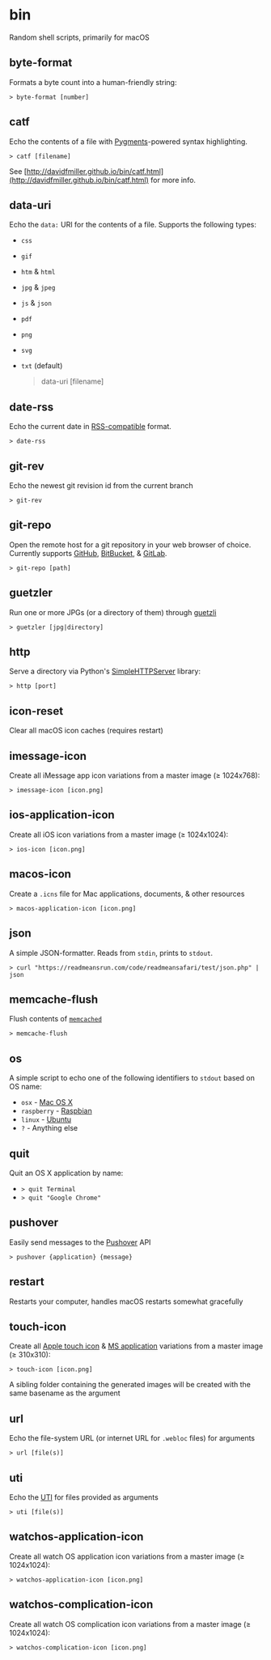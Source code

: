 # bin

Random shell scripts, primarily for macOS

## byte-format

Formats a byte count into a human-friendly string:

	> byte-format [number]


## catf

Echo the contents of a file with [Pygments](http://pygments.org)-powered syntax highlighting.

	> catf [filename]

See [http://davidfmiller.github.io/bin/catf.html](http://davidfmiller.github.io/bin/catf.html) for more info.

## data-uri

Echo the `data:` URI for the contents of a file. Supports the following types:

 * `css`
 * `gif`
 * `htm` & `html`
 * `jpg` & `jpeg`
 * `js` & `json`
 * `pdf`
 * `png`
 * `svg`
 * `txt` (default)

	> data-uri [filename]

## date-rss

Echo the current date in [RSS-compatible](http://www.faqs.org/rfcs/rfc2822.html) format.

	> date-rss

## git-rev

Echo the newest git revision id from the current branch

	> git-rev

## git-repo

Open the remote host for a git repository in your web browser of choice. Currently supports [GitHub](https://github.com), [BitBucket](https://bitbucket.org), & [GitLab](https://gitlab.com).

    > git-repo [path]

## guetzler

Run one or more JPGs (or a directory of them) through [guetzli](https://github.com/google/guetzli)

    > guetzler [jpg|directory]

## http

Serve a directory via Python's [SimpleHTTPServer](https://docs.python.org/2/library/simplehttpserver.html) library:

    > http [port]


## icon-reset

Clear all macOS icon caches (requires restart)

## imessage-icon

Create all iMessage app icon variations from a master image (≥ 1024x768):

    > imessage-icon [icon.png]


## ios-application-icon

Create all iOS icon variations from a master image (≥ 1024x1024):

    > ios-icon [icon.png]

## macos-icon

Create a `.icns` file for Mac applications, documents, & other resources

    > macos-application-icon [icon.png]


## json

A simple JSON-formatter. Reads from `stdin`, prints to `stdout`.

    > curl "https://readmeansrun.com/code/readmeansafari/test/json.php" | json

## memcache-flush

Flush contents of [`memcached`](https://memcached.org)

    > memcache-flush

## os

A simple script to echo one of the following identifiers to `stdout` based on OS name:

 * `osx` - [Mac OS X](http://www.apple.com/osx/)
 * `raspberry` - [Raspbian](http://www.raspbian.org)
 * `linux` - [Ubuntu](https://www.ubuntu.com)
 * `?` - Anything else


## quit

Quit an OS X application by name:

  * `> quit Terminal`
  * `> quit "Google Chrome"`

## pushover

Easily send messages to the [Pushover](https://pushover.net) API

  `> pushover {application} {message}`

## restart

Restarts your computer, handles macOS restarts somewhat gracefully


## touch-icon

Create all [Apple touch icon](https://developer.apple.com/library/content/documentation/AppleApplications/Reference/SafariWebContent/ConfiguringWebApplications/ConfiguringWebApplications.html) & [MS application](https://msdn.microsoft.com/en-us/library/dn255024(v=vs.85).aspx) variations from a master image (≥ 310x310):

    > touch-icon [icon.png]

A sibling folder containing the generated images will be created with the same basename as the argument

## url

Echo the file-system URL (or internet URL for `.webloc` files) for arguments

    > url [file(s)]


## uti

Echo the [UTI](https://developer.apple.com/library/content/documentation/General/Conceptual/DevPedia-CocoaCore/UniformTypeIdentifier.html) for files provided as arguments

    > uti [file(s)]

## watchos-application-icon

Create all watch OS application icon variations from a master image (≥ 1024x1024):

    > watchos-application-icon [icon.png]

## watchos-complication-icon

Create all watch OS complication icon variations from a master image (≥ 1024x1024):

    > watchos-complication-icon [icon.png]
